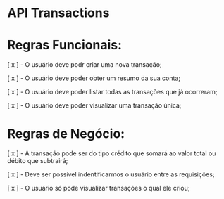 # API Transactions 

# Regras Funcionais: 

[ x ] - O usuário deve podr criar uma nova transação;

[ x ] - O usuário deve poder obter um resumo da sua conta;

[ x ] - O usuário deve poder listar todas as transações que já ocorreram;

[ x ] - O usuário deve poder visualizar uma transação única;

# Regras de Negócio:

[ x ] - A transação pode ser do tipo crédito que somará ao valor total ou débito que subtrairá;

[ x ] - Deve ser possível indentificarmos o usuário entre as requisições;

[ x ] - O usuário só pode visualizar transações o qual ele criou;


